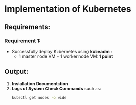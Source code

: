 # Implementation of Kubernetes

## Requirements:

### Requirement 1:
- Successfully deploy Kubernetes using **kubeadm** :
  - 1 master node VM + 1 worker node VM: **1 point**

## Output:

1. **Installation Documentation**
2. **Logs of System Check Commands** such as:
   ```sh
   kubectl get nodes -o wide
  ```
